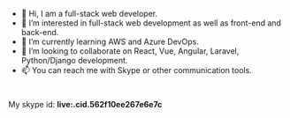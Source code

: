 - 👋 Hi, I am a full-stack web developer.
- 👀 I’m interested in full-stack web development as well as front-end and back-end.
- 🌱 I’m currently learning AWS and Azure DevOps.
- 💞️ I’m looking to collaborate on React, Vue, Angular, Laravel, Python/Django development.
- 📫 You can reach me with Skype or other communication tools.
#
My skype id: **live:.cid.562f10ee267e6e7c**
#
